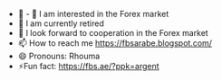 - 👋 - 👀 I am interested in the Forex market
- 🌱 I am currently retired
- 💞️ I look forward to cooperation in the Forex market
- 📫 How to reach me
 https://fbsarabe.blogspot.com/
- 😄 Pronouns: Rhouma
- ⚡Fun fact:
https://fbs.ae/?ppk=argent

<!---
RhoumaBechir/RhoumaBechir is a ✨ special ✨ repository because its `README.md` (this file) appears on your GitHub profile.
You can click the Preview link to take a look at your changes.
--->
